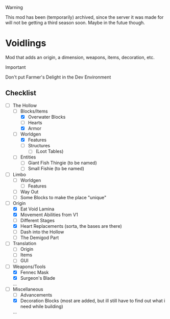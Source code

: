 >[!WARNING]
> This mod has been (temporarily) archived, since the server it was made for will not be getting a third season soon. Maybe in the futue though.

# Voidlings
Mod that adds an origin, a dimension, weapons, items, decoration, etc.

>[!IMPORTANT]
> Don't put Farmer's Delight in the Dev Environment

## Checklist
- [ ] The Hollow
  - [ ] Blocks/Items
    - [x] Overwater Blocks
    - [ ] Hearts
    - [x] Armor
  - [ ] Worldgen
    - [x] Features
    - [ ] Structures
      - [ ] (Loot Tables)
  - [ ] Entities
    - [ ] Giant Fish Thingie (to be named)
    - [ ] Small Fishie (to be named)
- [ ] Limbo
  - [ ] Worldgen
    - [ ] Features
  - [ ] Way Out
  - [ ] Some Blocks to make the place "unique"
- [ ] Origin
  - [x] Eat Void Lamina
  - [x] Movement Abilities from V1
  - [ ] Different Stages
  - [x] Heart Replacements (sorta, the bases are there)
  - [ ] Dash into the Hollow
  - [ ] The Demigod Part
- [ ] Translation
  - [ ] Origin
  - [ ] Items
  - [ ] GUI
- [ ] Weapons/Tools
  - [x] Fennec Mask
  - [x] Surgeon's Blade
  
  ...
- [ ] Miscellaneous
  - [ ] Advancements
  - [x] Decoration Blocks (most are added, but ill still have to find out what i need while building)
  
  ...
